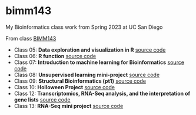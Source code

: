 # bimm143
My Bioinformatics class work from Spring 2023 at UC San Diego

From class [BIMM143](https://bioboot.github.io/bimm143_S23/)

- Class 05: **Data exploration and visualization in R** [source code](https://github.com/LeoMeow123/bimm143/blob/main/class05/class05.Rmd)
- Class 06: **R function** [source code](https://github.com/LeoMeow123/bimm143/blob/main/Class06/Class06.qmd)
- Class 07: **Introduction to machine learning for Bioinformatics** [source code](https://github.com/LeoMeow123/bimm143/blob/main/Class07/Class07.qmd)
- Class 08: **Unsupervised learning mini-project** [source code](https://github.com/LeoMeow123/bimm143/blob/main/Class08/Class08.qmd)
- Class 09: **Structural Bioinformatics (pt1)** [source code](https://github.com/LeoMeow123/bimm143/blob/main/Class09/Class09.qmd)
- Class 10: **Holloween Project** [source code](https://github.com/LeoMeow123/bimm143/blob/main/Class10%3A%20Holloween%20Candy/Class10.qmd)
- Class 12: **Transcriptomics, RNA-Seq analysis, and the interpretation of gene lists** [source code](https://github.com/LeoMeow123/bimm143/blob/main/Class12/Class%2012.qmd)
- Class 13: **RNA-Seq mini project** [source code](https://github.com/LeoMeow123/bimm143/blob/main/Class13/Class13.qmd)

